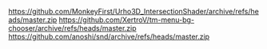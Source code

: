 https://github.com/MonkeyFirst/Urho3D_IntersectionShader/archive/refs/heads/master.zip
https://github.com/XertroV/tm-menu-bg-chooser/archive/refs/heads/master.zip
https://github.com/anoshi/snd/archive/refs/heads/master.zip
